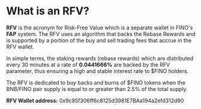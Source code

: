 # What is an RFV?

**RFV** is the acronym for Risk-Free Value which is a separate wallet in FINO's **FAP** system. The RFV uses an algorithm that backs the Rebase Rewards and is supported by a portion of the buy and sell trading fees that accrue in the RFV wallet.

In simple terms, the staking rewards (rebase rewards) which are distributed every 30 minutes at a rate of **0.0441666%** are backed by the RFV parameter, thus ensuring a high and stable interest rate to $FINO holders.

The RFV is dedicated to buy backs and burns of $FINO tokens when the BNB/FINO pair supply is equal to or greater than 2.5% of the total supply.

**RFV Wallet address:** 0x9c95f306ff6c8125d3981E7BAa194a2efd312d90
